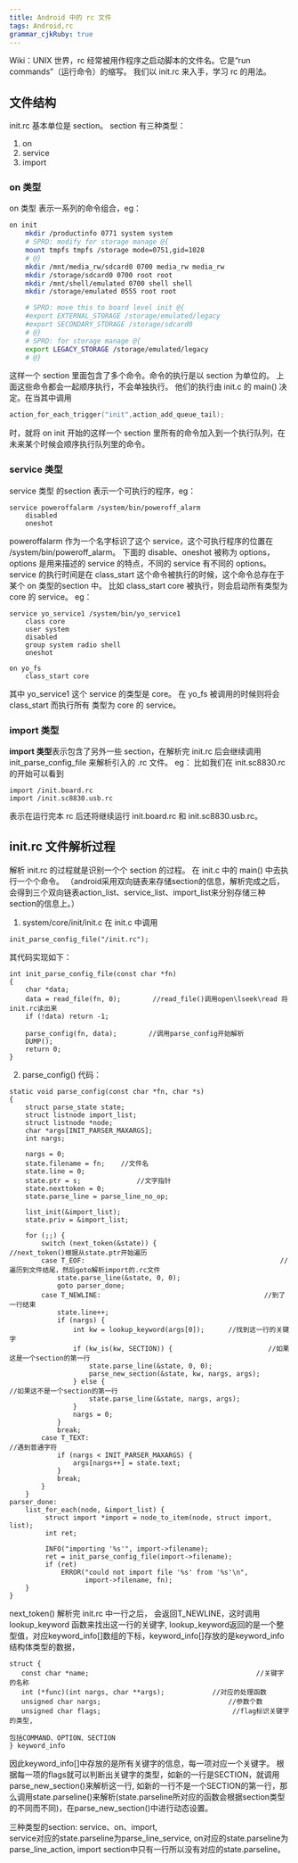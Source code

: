 ```yaml
---
title: Android 中的 rc 文件
tags: Android,rc
grammar_cjkRuby: true
---
```

Wiki：UNIX 世界，rc 经常被用作程序之启动脚本的文件名。它是“run commands”（运行命令）的缩写。
我们以 init.rc 来入手，学习 rc 的用法。
## 文件结构
init.rc 基本单位是 section。
section 有三种类型：
1. on
2. service
3. import

### **on 类型**
on 类型 表示一系列的命令组合，eg：
```bash
on init
    mkdir /productinfo 0771 system system
    # SPRD: modify for storage manage @{
    mount tmpfs tmpfs /storage mode=0751,gid=1028
    # @}
    mkdir /mnt/media_rw/sdcard0 0700 media_rw media_rw
    mkdir /storage/sdcard0 0700 root root
    mkdir /mnt/shell/emulated 0700 shell shell
    mkdir /storage/emulated 0555 root root

    # SPRD: move this to board level init @{
    #export EXTERNAL_STORAGE /storage/emulated/legacy
    #export SECONDARY_STORAGE /storage/sdcard0
    # @}
    # SPRD: for storage manage @{
    export LEGACY_STORAGE /storage/emulated/legacy
    # @}
```
这样一个 section 里面包含了多个命令。命令的执行是以 section 为单位的。
上面这些命令都会一起顺序执行，不会单独执行。
他们的执行由 init.c 的 main() 决定。在当其中调用  
```c
action_for_each_trigger("init",action_add_queue_tail);
```
时，就将 on init 开始的这样一个 section 里所有的命令加入到一个执行队列，在未来某个时候会顺序执行队列里的命令。

### **service 类型**
service 类型 的section 表示一个可执行的程序，eg：
```
service poweroffalarm /system/bin/poweroff_alarm
    disabled
    oneshot
```
poweroffalarm 作为一个名字标识了这个 service，这个可执行程序的位置在 /system/bin/poweroff_alarm。
下面的 disable、oneshot 被称为 options，options 是用来描述的 service 的特点，不同的 service 有不同的 options。
service 的执行时间是在 class_start 这个命令被执行的时候，这个命令总存在于某个 on 类型的section 中。
比如 class_start core 被执行，则会启动所有类型为 core 的 service。
eg：
```
service yo_service1 /system/bin/yo_service1
	class core
    user system
    disabled
    group system radio shell
    oneshot

on yo_fs
	class_start core
```
其中 yo_service1 这个 service 的类型是 core。
在 yo_fs 被调用的时候则将会 class_start 而执行所有 类型为 core 的 service。

### import 类型
**import 类型**表示包含了另外一些 section，在解析完 init.rc 后会继续调用 init_parse_config_file 来解析引入的 .rc 文件。
eg：
比如我们在 init.sc8830.rc 的开始可以看到
```
import /init.board.rc
import /init.sc8830.usb.rc
```
表示在运行完本 rc 后还将继续运行 init.board.rc 和 init.sc8830.usb.rc。

## init.rc 文件解析过程
解析 init.rc 的过程就是识别一个个 section 的过程。
在 init.c 中的 main() 中去执行一个个命令。
（android采用双向链表来存储section的信息，解析完成之后，会得到三个双向链表action_list、service_list、import_list来分别存储三种section的信息上。）

1. system/core/init/init.c
在 init.c 中调用     
```
init_parse_config_file("/init.rc");
```
其代码实现如下：
```
int init_parse_config_file(const char *fn)
{
    char *data;
    data = read_file(fn, 0);        //read_file()调用open\lseek\read 将init.rc读出来
    if (!data) return -1;
 
    parse_config(fn, data);        //调用parse_config开始解析
    DUMP();
    return 0;
}
```
2. parse_config() 代码：
```
static void parse_config(const char *fn, char *s)
{
    struct parse_state state;
    struct listnode import_list;
    struct listnode *node;
    char *args[INIT_PARSER_MAXARGS];
    int nargs;
 
    nargs = 0;
    state.filename = fn;	//文件名
    state.line = 0;
    state.ptr = s;				//文字指针
    state.nexttoken = 0;
    state.parse_line = parse_line_no_op;
 
    list_init(&import_list);
    state.priv = &import_list;
 
    for (;;) {
        switch (next_token(&state)) {                         //next_token()根据从state.ptr开始遍历
        case T_EOF:                               					//遍历到文件结尾，然后goto解析import的.rc文件
            state.parse_line(&state, 0, 0);
            goto parser_done;
        case T_NEWLINE:                                         //到了一行结束
            state.line++;
            if (nargs) {
                int kw = lookup_keyword(args[0]);      //找到这一行的关键字
                if (kw_is(kw, SECTION)) {                        //如果这是一个section的第一行                                            
                    state.parse_line(&state, 0, 0);
                    parse_new_section(&state, kw, nargs, args);
                } else {                                                   //如果这不是一个section的第一行
                    state.parse_line(&state, nargs, args);
                }
                nargs = 0;
            }
            break;
        case T_TEXT:                                                   //遇到普通字符
            if (nargs < INIT_PARSER_MAXARGS) {
                args[nargs++] = state.text;
            }
            break;
        }
    }
parser_done:
    list_for_each(node, &import_list) {
         struct import *import = node_to_item(node, struct import, list);
         int ret;
 
         INFO("importing '%s'", import->filename);
         ret = init_parse_config_file(import->filename);
         if (ret)
             ERROR("could not import file '%s' from '%s'\n",
                   import->filename, fn);
    }
}
```
next_token() 解析完 init.rc 中一行之后，
会返回T_NEWLINE，这时调用 lookup_keyword 函数来找出这一行的关键字, lookup_keyword返回的是一个整型值，对应keyword_info[]数组的下标，keyword_info[]存放的是keyword_info结构体类型的数据，
 ```
struct {
    const char *name;                                          //关键字的名称
    int (*func)(int nargs, char **args);            //对应的处理函数
    unsigned char nargs;                                //参数个数
    unsigned char flags;                                 //flag标识关键字的类型,
                                                                                   包括COMMAND、OPTION、SECTION
} keyword_info
 ```
因此keyword_info[]中存放的是所有关键字的信息，每一项对应一个关键字。
根据每一项的flags就可以判断出关键字的类型，如新的一行是SECTION，就调用parse_new_section()来解析这一行,
如新的一行不是一个SECTION的第一行，那么调用state.parseline()来解析(state.parseline所对应的函数会根据section类型的不同而不同)，在parse_new_section()中进行动态设置。
 
三种类型的section: service、on、import,  
service对应的state.parseline为parse_line_service,
on对应的state.parseline为parse_line_action,
import section中只有一行所以没有对应的state.parseline。







